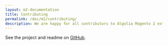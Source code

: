```yaml
---
layout: m2-documentation
title: Contributing
permalink: /doc/m2/contributing/
description: We are happy for all contributors to Algolia Magento 2 extension. Learn how to contribute.
---
```


See the project and readme on [GitHub](https://github.com/algolia/algoliasearch-magento-2).
